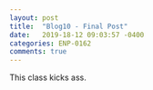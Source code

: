 ```yaml
---
layout: post
title:  "Blog10 - Final Post"
date:   2019-18-12 09:03:57 -0400
categories: ENP-0162
comments: true
---
```


This class kicks ass. 
